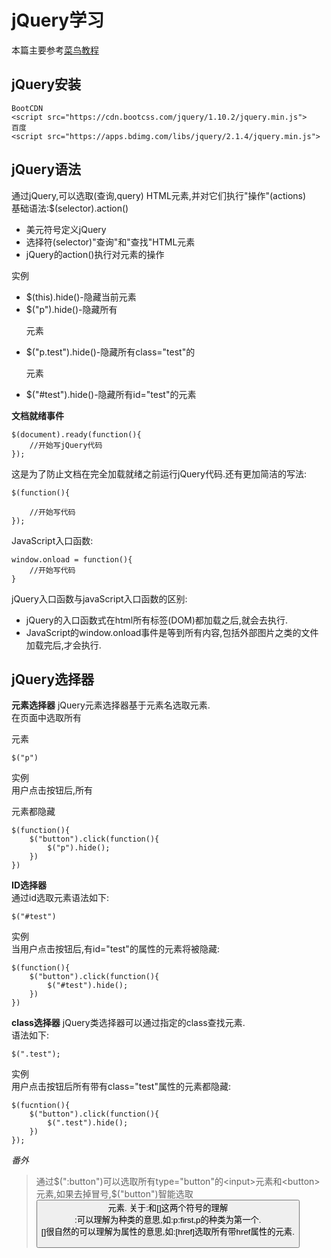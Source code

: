 # jQuery学习  
本篇主要参考[菜鸟教程](http://www.runoob.com/jquery/jquery-install.html)  
## jQuery安装  
``` JS
BootCDN  
<script src="https://cdn.bootcss.com/jquery/1.10.2/jquery.min.js">
百度  
<script src="https://apps.bdimg.com/libs/jquery/2.1.4/jquery.min.js">
```  
## jQuery语法  
通过jQuery,可以选取(查询,query) HTML元素,并对它们执行"操作"(actions)  
基础语法:$(selector).action()  
- 美元符号定义jQuery  
- 选择符(selector)"查询"和"查找"HTML元素  
- jQuery的action()执行对元素的操作  

实例  
- $(this).hide()-隐藏当前元素  
- $("p").hide()-隐藏所有<p>元素  
- $("p.test").hide()-隐藏所有class="test"的<p>元素  
- $("#test").hide()-隐藏所有id="test"的元素  
  
**文档就绪事件**
``` JS
$(document).ready(function(){
    //开始写jQuery代码
});  
```
这是为了防止文档在完全加载就绪之前运行jQuery代码.还有更加简洁的写法:
``` JS
$(function(){

    //开始写代码
});
```
JavaScript入口函数:
``` JS
window.onload = function(){
    //开始写代码
}
``` 
jQuery入口函数与javaScript入口函数的区别:  
- jQuery的入口函数式在html所有标签(DOM)都加载之后,就会去执行.
- JavaScript的window.onload事件是等到所有内容,包括外部图片之类的文件加载完后,才会执行.
    
## jQuery选择器  
**元素选择器**
jQuery元素选择器基于元素名选取元素.  
在页面中选取所有<p>元素  
``` JS
$("p")
```
实例  
用户点击按钮后,所有<p>元素都隐藏  
``` JS
$(function(){
    $("button").click(function(){
        $("p").hide();
    })
})
```
**ID选择器**  
通过id选取元素语法如下:  
``` JS
$("#test")
```  
实例  
当用户点击按钮后,有id="test"的属性的元素将被隐藏:  
``` JS
$(function(){
    $("button").click(function(){
        $("#test").hide();
    })
})
```  
**class选择器**
jQuery类选择器可以通过指定的class查找元素.  
语法如下:
``` JS
$(".test");
```  
实例  
用户点击按钮后所有带有class="test"属性的元素都隐藏:  
``` JS
$(fucntion(){
    $("button").click(function(){
        $(".test").hide();
    })
});
```  
*番外*  
> 通过$(":button")可以选取所有type="button"的<input>元素和<button>元素,如果去掉冒号,$("button")智能选取<button>元素.
> 关于:和[]这两个符号的理解  
> :可以理解为种类的意思,如:p:first,p的种类为第一个.  
> []很自然的可以理解为属性的意思,如:[href]选取所有带href属性的元素.